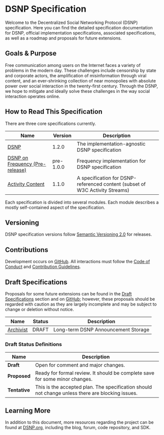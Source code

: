 # DSNP Specification

Welcome to the Decentralized Social Networking Protocol (DSNP) specification.
Here you can find the detailed specification documentation for DSNP, official implementation specifications, associated specifications, as well as a roadmap and proposals for future extensions.

## Goals & Purpose

Free communication among users on the Internet faces a variety of problems in the modern day.
These challenges include censorship by state and corporate actors, the amplification of misinformation through viral content, and an ever-shrinking collection of near monopolies with absolute power over social interaction in the twenty-first century.
Through the DSNP, we hope to mitigate and ideally solve these challenges in the way social interaction operates online.

## How to Read This Specification

There are three core specifications currently.

| Name | Version | Description |
| --- | --- | --- |
| [DSNP](DSNP/Overview.md) | 1.2.0 | The implementation-agnostic DSNP specification |
| [DSNP on Frequency (Pre-release)](Frequency/Overview.md) | pre-1.0.0 | Frequency implementation for DSNP specification |
| [Activity Content](ActivityContent/Overview.md) | 1.1.0 | A specification for DSNP-referenced content (subset of W3C Activity Streams) |

Each specification is divided into several modules.
Each module describes a mostly self-contained aspect of the specification.

## Versioning

DSNP specification versions follow [Semantic Versioning 2.0](https://semver.org/) for releases.

## Contributions

Development occurs on [GitHub](https://github.com/LibertyDSNP/spec).
All interactions must follow the [Code of Conduct](https://github.com/LibertyDSNP/spec/blob/main/CODE_OF_CONDUCT.md) and [Contribution Guidelines](https://github.com/LibertyDSNP/spec/blob/main/CONTRIBUTING.md).

## Draft Specifications

Proposals for some future extensions can be found in the [Draft Specifications](#draft-specifications) section and on [GitHub](https://github.com/LibertyDSNP/spec/labels/enhancement); however, these proposals should be regarded with caution as they are largely incomplete and may be subject to change or deletion without notice.

| Name | Status | Description |
| --- | --- | --- |
| [Archivist](Draft/Archivists.md) | DRAFT | Long-term DSNP Announcement Storage |

### Draft Status Definitions

| Name | Description |
| --- | --- |
| **Draft** | Open for comment and major changes. |
| **Proposed** | Ready for formal review. It should be complete save for some minor changes. |
| **Tentative** | This is the accepted plan. The specification should not change unless there are blocking issues. |

## Learning More

In addition to this document, more resources regarding the project can be found at [DSNP.org](https://www.dsnp.org), including the blog, forum, code repository, and SDK.
